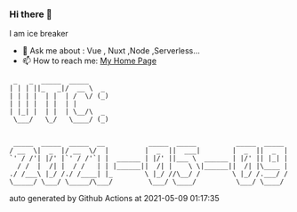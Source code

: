 ### Hi there 👋

I am ice breaker

- 💬 Ask me about : Vue , Nuxt ,Node ,Serverless...
- 📫 How to reach me: [My Home Page](https://icebreaker.top/)

```
 _   _  _____  _____     
| | | ||_   _|/  __ \  _ 
| | | |  | |  | /  \/ (_)
| | | |  | |  | |        
| |_| |  | |  | \__/\  _ 
 \___/   \_/   \____/ (_)
                         
                         
 _____  _____  _____  __           _____  _____          _____  _____ 
/ __  \|  _  |/ __  \/  |         |  _  ||  ___|        |  _  ||  _  |
`' / /'| |/' |`' / /'`| |  ______ | |/' ||___ \  ______ | |/' || |_| |
  / /  |  /| |  / /   | | |______||  /| |    \ \|______||  /| |\____ |
./ /___\ |_/ /./ /____| |_        \ |_/ //\__/ /        \ |_/ /.___/ /
\_____/ \___/ \_____/\___/         \___/ \____/          \___/ \____/
```

auto generated by Github Actions at 2021-05-09 01:17:35

